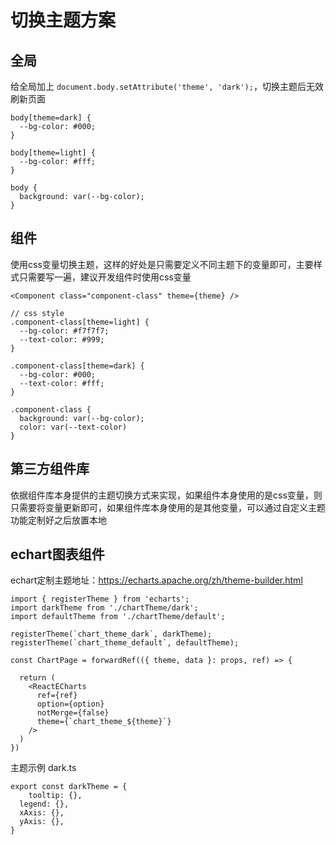 # 切换主题方案

## 全局
给全局加上 `document.body.setAttribute('theme', 'dark');`，切换主题后无效刷新页面
```
body[theme=dark] {
  --bg-color: #000;
}

body[theme=light] {
  --bg-color: #fff;
}

body {
  background: var(--bg-color);
}
```

## 组件
使用css变量切换主题，这样的好处是只需要定义不同主题下的变量即可，主要样式只需要写一遍，建议开发组件时使用css变量
```
<Component class="component-class" theme={theme} />

// css style
.component-class[theme=light] {
  --bg-color: #f7f7f7;
  --text-color: #999;
}

.component-class[theme=dark] {
  --bg-color: #000;
  --text-color: #fff;
}

.component-class {
  background: var(--bg-color);
  color: var(--text-color)
}

```

## 第三方组件库
依据组件库本身提供的主题切换方式来实现，如果组件本身使用的是css变量，则只需要将变量更新即可，如果组件库本身使用的是其他变量，可以通过自定义主题功能定制好之后放置本地

## echart图表组件
echart定制主题地址：https://echarts.apache.org/zh/theme-builder.html

```
import { registerTheme } from 'echarts';
import darkTheme from './chartTheme/dark';
import defaultTheme from './chartTheme/default';

registerTheme(`chart_theme_dark`, darkTheme);
registerTheme(`chart_theme_default`, defaultTheme);

const ChartPage = forwardRef(({ theme, data }: props, ref) => {

  return (
  	<ReactECharts
      ref={ref}
      option={option}
      notMerge={false}
      theme={`chart_theme_${theme}`}
    />
  )
})
```

主题示例 dark.ts
```
export const darkTheme = {
	tooltip: {},
  legend: {},
  xAxis: {},
  yAxis: {},
}
```
